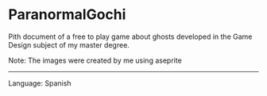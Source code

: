 # ParanormalGochi
Pith document of a free to play game about ghosts developed in the Game Design subject of my master degree.

Note: The images were created by me using aseprite

---------------------------------------------------------------------------------------------------------
Language: Spanish
